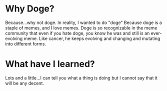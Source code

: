 # Why Doge?
Because...why not doge. In reality, I wanted to do "doge" Because doge is a staple of memes, and I love memes. Doge is so recognizable in the meme community that even if you hate doge, you know he was and still is an ever-evolving meme. Like cancer, he keeps evolving and changing and mutating into different forms. 
# What have I learned?
Lots and a little...I can tell you what a thing is doing but I cannot say that it will be any decent. 